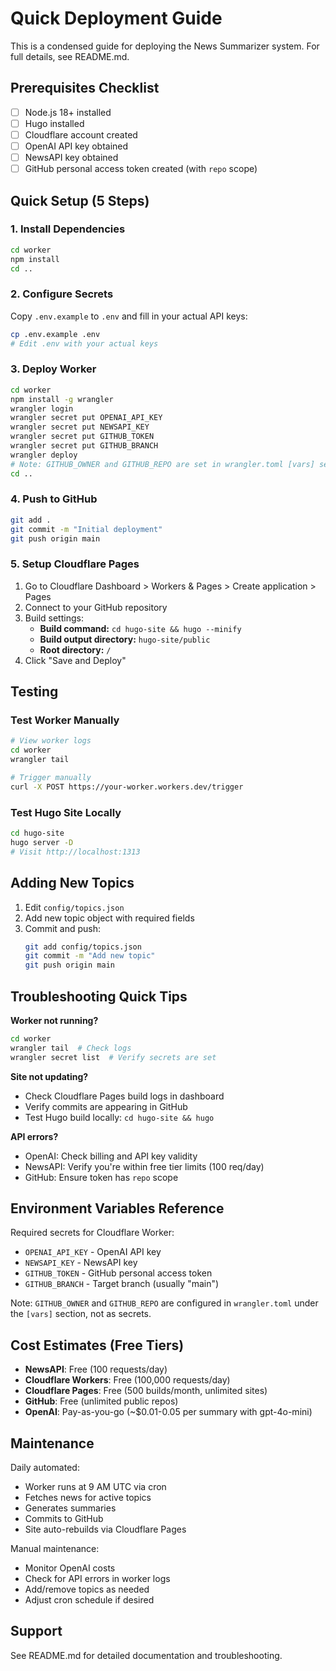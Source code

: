 # Quick Deployment Guide

This is a condensed guide for deploying the News Summarizer system. For full details, see README.md.

## Prerequisites Checklist

- [ ] Node.js 18+ installed
- [ ] Hugo installed
- [ ] Cloudflare account created
- [ ] OpenAI API key obtained
- [ ] NewsAPI key obtained
- [ ] GitHub personal access token created (with `repo` scope)

## Quick Setup (5 Steps)

### 1. Install Dependencies

```bash
cd worker
npm install
cd ..
```

### 2. Configure Secrets

Copy `.env.example` to `.env` and fill in your actual API keys:

```bash
cp .env.example .env
# Edit .env with your actual keys
```

### 3. Deploy Worker

```bash
cd worker
npm install -g wrangler
wrangler login
wrangler secret put OPENAI_API_KEY
wrangler secret put NEWSAPI_KEY
wrangler secret put GITHUB_TOKEN
wrangler secret put GITHUB_BRANCH
wrangler deploy
# Note: GITHUB_OWNER and GITHUB_REPO are set in wrangler.toml [vars] section
cd ..
```

### 4. Push to GitHub

```bash
git add .
git commit -m "Initial deployment"
git push origin main
```

### 5. Setup Cloudflare Pages

1. Go to Cloudflare Dashboard > Workers & Pages > Create application > Pages
2. Connect to your GitHub repository
3. Build settings:
   - **Build command:** `cd hugo-site && hugo --minify`
   - **Build output directory:** `hugo-site/public`
   - **Root directory:** `/`
4. Click "Save and Deploy"

## Testing

### Test Worker Manually

```bash
# View worker logs
cd worker
wrangler tail

# Trigger manually
curl -X POST https://your-worker.workers.dev/trigger
```

### Test Hugo Site Locally

```bash
cd hugo-site
hugo server -D
# Visit http://localhost:1313
```

## Adding New Topics

1. Edit `config/topics.json`
2. Add new topic object with required fields
3. Commit and push:
   ```bash
   git add config/topics.json
   git commit -m "Add new topic"
   git push origin main
   ```

## Troubleshooting Quick Tips

**Worker not running?**
```bash
cd worker
wrangler tail  # Check logs
wrangler secret list  # Verify secrets are set
```

**Site not updating?**
- Check Cloudflare Pages build logs in dashboard
- Verify commits are appearing in GitHub
- Test Hugo build locally: `cd hugo-site && hugo`

**API errors?**
- OpenAI: Check billing and API key validity
- NewsAPI: Verify you're within free tier limits (100 req/day)
- GitHub: Ensure token has `repo` scope

## Environment Variables Reference

Required secrets for Cloudflare Worker:
- `OPENAI_API_KEY` - OpenAI API key
- `NEWSAPI_KEY` - NewsAPI key
- `GITHUB_TOKEN` - GitHub personal access token
- `GITHUB_BRANCH` - Target branch (usually "main")

Note: `GITHUB_OWNER` and `GITHUB_REPO` are configured in `wrangler.toml` under the `[vars]` section, not as secrets.

## Cost Estimates (Free Tiers)

- **NewsAPI**: Free (100 requests/day)
- **Cloudflare Workers**: Free (100,000 requests/day)
- **Cloudflare Pages**: Free (500 builds/month, unlimited sites)
- **GitHub**: Free (unlimited public repos)
- **OpenAI**: Pay-as-you-go (~$0.01-0.05 per summary with gpt-4o-mini)

## Maintenance

Daily automated:
- Worker runs at 9 AM UTC via cron
- Fetches news for active topics
- Generates summaries
- Commits to GitHub
- Site auto-rebuilds via Cloudflare Pages

Manual maintenance:
- Monitor OpenAI costs
- Check for API errors in worker logs
- Add/remove topics as needed
- Adjust cron schedule if desired

## Support

See README.md for detailed documentation and troubleshooting.

